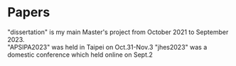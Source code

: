 # Papers
 "dissertation" is my main Master's project from October 2021 to September 2023.  
 "APSIPA2023" was held in Taipei on Oct.31-Nov.3
 "jhes2023" was a domestic conference which held online on Sept.2
